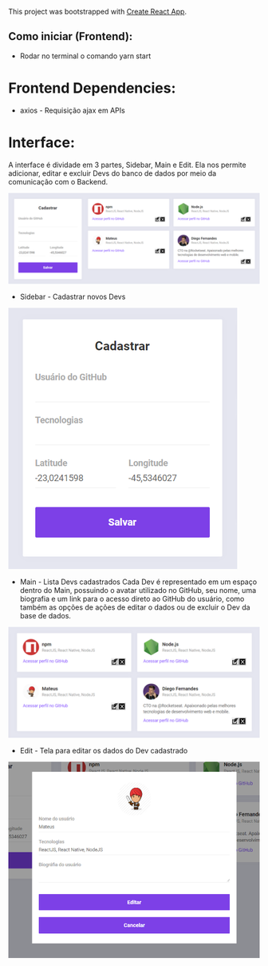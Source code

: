 This project was bootstrapped with [Create React App](https://github.com/facebook/create-react-app).

## Como iniciar (Frontend):
- Rodar no terminal o comando yarn start

# Frontend Dependencies:
- axios - Requisição ajax em APIs
 
# Interface:
  A interface é dividade em 3 partes, Sidebar, Main e Edit. Ela nos permite adicionar, editar e excluir Devs do banco de dados por meio da comunicação com o Backend.
  
![alt text](https://github.com/MateuVieira/Semana_OmniStack_10/blob/master/Images/Frontend/Frontend_pagina_principal.PNG)

- Sidebar - Cadastrar novos Devs

![alt text](https://github.com/MateuVieira/Semana_OmniStack_10/blob/master/Images/Frontend/Frontend_pagina_principal_sidebar.PNG)

- Main - Lista Devs cadastrados
 Cada Dev é representado em um espaço dentro do Main, possuindo o avatar utilizado no GitHub, seu nome, uma biografia e um link para o acesso direto ao GitHub do usuário, como também as opções de ações de editar o dados ou de excluir o Dev da base de dados.

![alt text](https://github.com/MateuVieira/Semana_OmniStack_10/blob/master/Images/Frontend/Frontend_pagina_principal_main.PNG)

- Edit - Tela para editar os dados do Dev cadastrado

![alt text](https://github.com/MateuVieira/Semana_OmniStack_10/blob/master/Images/Frontend/Frontend_pagina_principal_edit.PNG)
